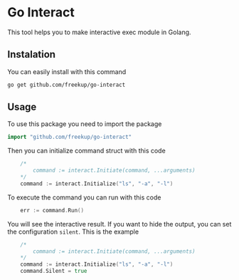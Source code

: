 # Go Interact

This tool helps you to make interactive exec module in Golang.

## Instalation

You can easily install with this command

```sh
go get github.com/freekup/go-interact
```

## Usage

To use this package you need to import the package

```go
import "github.com/freekup/go-interact"
```

Then you can initialize command struct with this code

```go
    /*
        command := interact.Initiate(command, ...arguments)
    */
    command := interact.Initialize("ls", "-a", "-l")
```

To execute the command you can run with this code

```go
    err := command.Run()
```

You will see the interactive result. If you want to hide the output, you can set the configuration `silent`. This is the example

```go
    /*
        command := interact.Initiate(command, ...arguments)
    */
    command := interact.Initialize("ls", "-a", "-l")
    command.Silent = true
```